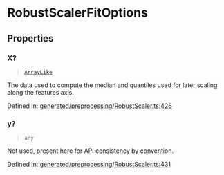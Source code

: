 # RobustScalerFitOptions

## Properties

### X?

> [`ArrayLike`](../types/ArrayLike.md)

The data used to compute the median and quantiles used for later scaling along the features axis.

Defined in:  [generated/preprocessing/RobustScaler.ts:426](https://github.com/transitive-bullshit/scikit-learn-ts/blob/92ab806/packages/sklearn/src/generated/preprocessing/RobustScaler.ts#L426)

### y?

> `any`

Not used, present here for API consistency by convention.

Defined in:  [generated/preprocessing/RobustScaler.ts:431](https://github.com/transitive-bullshit/scikit-learn-ts/blob/92ab806/packages/sklearn/src/generated/preprocessing/RobustScaler.ts#L431)
